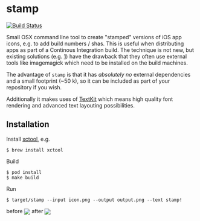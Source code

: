 # stamp

[![Build Status](https://travis-ci.org/jberkel/stamp.png?branch=master)](https://travis-ci.org/jberkel/stamp)

Small OSX command line tool to create "stamped" versions of iOS app icons, e.g. to add build numbers / shas.
This is useful when distributing apps as part of a Continous Integration build. The technique is not new, but
existing solutions (e.g. [1][]) have the drawback that they often use external tools like imagemagick which need
to be installed on the build machines.

The advantage of `stamp` is that it has *absolutely no* external dependencies and a small footprint (~50 k), so it
can be included as part of your repository if you wish.

Additionally it makes uses of [TextKit][] which means high quality font rendering and advanced text layouting
possibilities.

## Installation


Install [xctool][], e.g.

    $ brew install xctool

Build

    $ pod install
    $ make build

Run

    $ target/stamp --input icon.png --output output.png --text stamp!

before <img src="https://github.com/jberkel/stamp/wiki/images/Icon.png" style="vertical-align: middle;"> 
after <img src="https://github.com/jberkel/stamp/wiki/images/stamped-Icon.png" style="vertical-align: middle;"/>

[1]: http://www.merowing.info/2013/03/overlaying-application-version-on-top-of-your-icon/
[TextKit]: https://developer.apple.com/library/ios/documentation/StringsTextFonts/Conceptual/TextAndWebiPhoneOS/CustomTextProcessing/CustomTextProcessing.html
[xctool]: https://github.com/facebook/xctool
